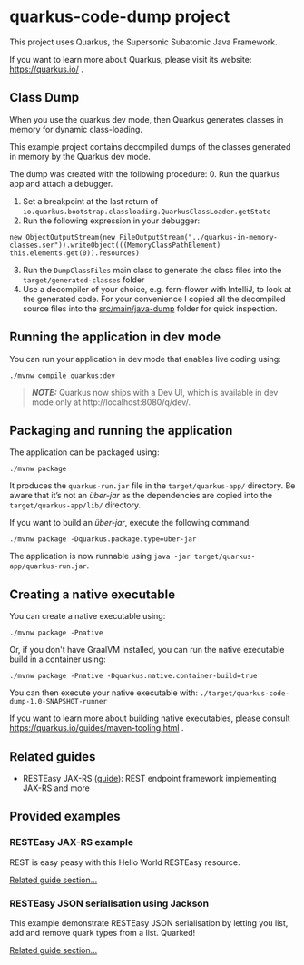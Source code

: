 # quarkus-code-dump project

This project uses Quarkus, the Supersonic Subatomic Java Framework.

If you want to learn more about Quarkus, please visit its website: https://quarkus.io/ .

## Class Dump

When you use the quarkus dev mode, then Quarkus generates classes in memory for dynamic class-loading.

This example project contains decompiled dumps of the classes generated in memory by the Quarkus dev mode.

The dump was created with the following procedure:
0. Run the quarkus app and attach a debugger.
1. Set a breakpoint at the last return of `io.quarkus.bootstrap.classloading.QuarkusClassLoader.getState`
2. Run the following expression in your debugger:
```
new ObjectOutputStream(new FileOutputStream("../quarkus-in-memory-classes.ser")).writeObject(((MemoryClassPathElement) this.elements.get(0)).resources)
```
3. Run the `DumpClassFiles` main class to generate the class files into the `target/generated-classes` folder
4. Use a decompiler of your choice, e.g. fern-flower with IntelliJ, to look at the generated code.
For your convenience I copied all the decompiled source files into the [src/main/java-dump](src/main/java-dump) folder for quick inspection.

## Running the application in dev mode

You can run your application in dev mode that enables live coding using:

```shell script
./mvnw compile quarkus:dev
```

> **_NOTE:_**  Quarkus now ships with a Dev UI, which is available in dev mode only at http://localhost:8080/q/dev/.

## Packaging and running the application

The application can be packaged using:

```shell script
./mvnw package
```

It produces the `quarkus-run.jar` file in the `target/quarkus-app/` directory. Be aware that it’s not an _über-jar_ as
the dependencies are copied into the `target/quarkus-app/lib/` directory.

If you want to build an _über-jar_, execute the following command:

```shell script
./mvnw package -Dquarkus.package.type=uber-jar
```

The application is now runnable using `java -jar target/quarkus-app/quarkus-run.jar`.

## Creating a native executable

You can create a native executable using:

```shell script
./mvnw package -Pnative
```

Or, if you don't have GraalVM installed, you can run the native executable build in a container using:

```shell script
./mvnw package -Pnative -Dquarkus.native.container-build=true
```

You can then execute your native executable with: `./target/quarkus-code-dump-1.0-SNAPSHOT-runner`

If you want to learn more about building native executables, please consult https://quarkus.io/guides/maven-tooling.html
.

## Related guides

- RESTEasy JAX-RS ([guide](https://quarkus.io/guides/rest-json)): REST endpoint framework implementing JAX-RS and more

## Provided examples

### RESTEasy JAX-RS example

REST is easy peasy with this Hello World RESTEasy resource.

[Related guide section...](https://quarkus.io/guides/getting-started#the-jax-rs-resources)

### RESTEasy JSON serialisation using Jackson

This example demonstrate RESTEasy JSON serialisation by letting you list, add and remove quark types from a list.
Quarked!

[Related guide section...](https://quarkus.io/guides/rest-json#creating-your-first-json-rest-service)
